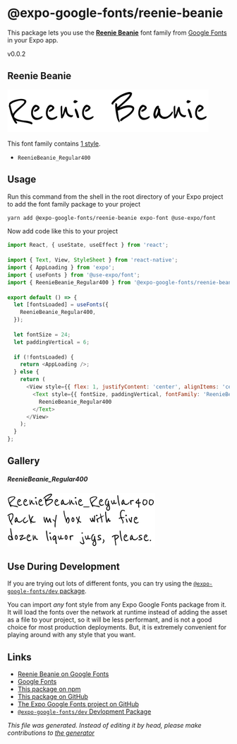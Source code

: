 # @expo-google-fonts/reenie-beanie

This package lets you use the [**Reenie Beanie**](https://fonts.google.com/specimen/Reenie+Beanie) font family from [Google Fonts](https://fonts.google.com/) in your Expo app.

v0.0.2

## Reenie Beanie

![Reenie Beanie](./font-family.png)

This font family contains [1 style](#gallery).

- `ReenieBeanie_Regular400`

## Usage

Run this command from the shell in the root directory of your Expo project to add the font family package to your project
```sh
yarn add @expo-google-fonts/reenie-beanie expo-font @use-expo/font
```

Now add code like this to your project
```js
import React, { useState, useEffect } from 'react';

import { Text, View, StyleSheet } from 'react-native';
import { AppLoading } from 'expo';
import { useFonts } from '@use-expo/font';
import { ReenieBeanie_Regular400 } from '@expo-google-fonts/reenie-beanie';

export default () => {
  let [fontsLoaded] = useFonts({
    ReenieBeanie_Regular400,
  });

  let fontSize = 24;
  let paddingVertical = 6;

  if (!fontsLoaded) {
    return <AppLoading />;
  } else {
    return (
      <View style={{ flex: 1, justifyContent: 'center', alignItems: 'center' }}>
        <Text style={{ fontSize, paddingVertical, fontFamily: 'ReenieBeanie_Regular400' }}>
          ReenieBeanie_Regular400
        </Text>
      </View>
    );
  }
};

```

## Gallery

##### ReenieBeanie_Regular400
![ReenieBeanie_Regular400](./3bc036be5570dcb23bf8f01f888f56bc55c5e3606875bdd2bb8afd3ebb48d2a6.ttf.png)


## Use During Development

If you are trying out lots of different fonts, you can try using the [`@expo-google-fonts/dev` package](https://www.npmjs.com/package/@expo-google-fonts/dev).

You can import *any* font style from any Expo Google Fonts package from it. It will load the fonts
over the network at runtime instead of adding the asset as a file to your project, so it will be 
less performant, and is not a good choice for most production deployments. But, it is extremely convenient
for playing around with any style that you want.

## Links

- [Reenie Beanie on Google Fonts](https://fonts.google.com/specimen/Reenie+Beanie)
- [Google Fonts](https://fonts.google.com/)
- [This package on npm](https://www.npmjs.com/package/@expo-google-fonts/reenie-beanie)
- [This package on GitHub](https://github.com/expo/google-fonts/tree/master/font-packages/reenie-beanie)
- [The Expo Google Fonts project on GitHub](https://github.com/expo/google-fonts)
- [`@expo-google-fonts/dev` Devlopment Package](https://github.com/expo/google-fonts/tree/master/font-packages/dev)


*This file was generated. Instead of editing it by head, please make contributions to [the generator](https://github.com/expo/google-fonts/tree/master/packages/generator)*
